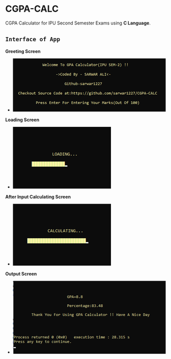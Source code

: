 # CGPA-CALC 
CGPA Calculator for IPU Second Semester Exams using **C Language**.

## `Interface of App`

**Greeting Screen** 
- ![alt text](https://github.com/sarwar1227/CGPA-CALC/blob/master/outputs/1.png?raw=true)

**Loading Screen**
- ![alt text](https://github.com/sarwar1227/CGPA-CALC/blob/master/outputs/2.png?raw=true)

**After Input Calculating Screen**
- ![alt text](https://github.com/sarwar1227/CGPA-CALC/blob/master/outputs/3.png?raw=true)

**Output Screen**
- ![alt text](https://github.com/sarwar1227/CGPA-CALC/blob/master/outputs/4.png?raw=true)
